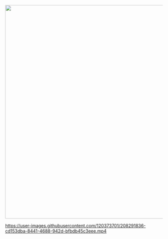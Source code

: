 <p align="center"><img src="https://user-images.githubusercontent.com/120373701/207638885-ea907733-e7f4-4e09-a8dd-af14df6c88e4.gif" width="1000" height="682"></p>


https://user-images.githubusercontent.com/120373701/208291836-cd153dba-8441-4688-942d-bfbdb45c3eee.mp4

